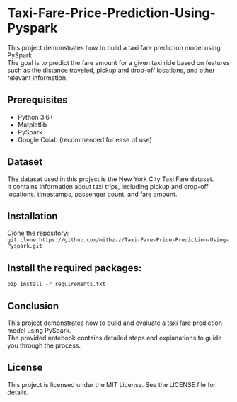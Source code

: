 # Taxi-Fare-Price-Prediction-Using-Pyspark  
This project demonstrates how to build a taxi fare prediction model using PySpark.  
The goal is to predict the fare amount for a given taxi ride based on features such as the distance traveled, pickup and drop-off locations, and other relevant information.

## Prerequisites  
* Python 3.6+
* Matplotlib  
* PySpark  
* Google Colab (recommended for ease of use)  

## Dataset  
The dataset used in this project is the New York City Taxi Fare dataset.  
It contains information about taxi trips, including pickup and drop-off locations, timestamps, passenger count, and fare amount.  

## Installation  
Clone the repository:  
```git clone https://github.com/mithz-z/Taxi-Fare-Price-Prediction-Using-Pyspark.git```  

## Install the required packages:  
```pip install -r requirements.txt```  

## Conclusion  
This project demonstrates how to build and evaluate a taxi fare prediction model using PySpark.  
The provided notebook contains detailed steps and explanations to guide you through the process.  

## License  
This project is licensed under the MIT License. See the LICENSE file for details.
